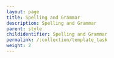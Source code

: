 ```yaml
---
layout: page
title: Spelling and Grammar
description: Spelling and Grammar
parent: style
childidentifier: Spelling and Grammar
permalink: /:collection/template_task
weight: 2
---
```




